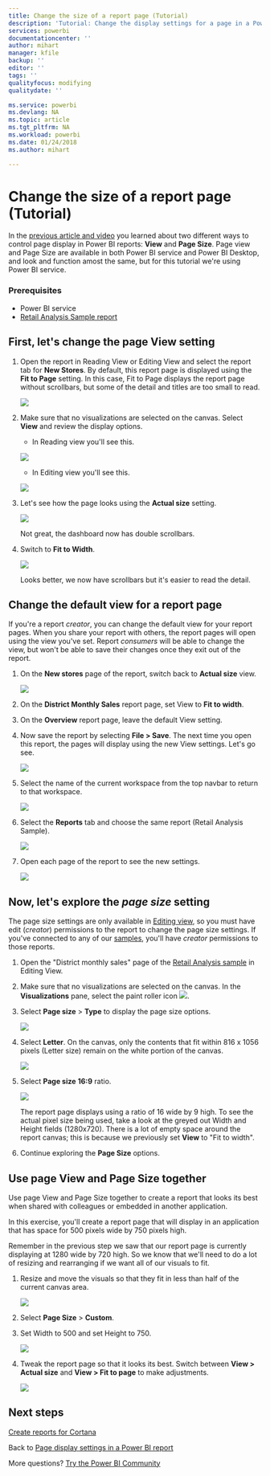 ```yaml
---
title: Change the size of a report page (Tutorial)
description: 'Tutorial: Change the display settings for a page in a Power BI report'
services: powerbi
documentationcenter: ''
author: mihart
manager: kfile
backup: ''
editor: ''
tags: ''
qualityfocus: modifying
qualitydate: ''

ms.service: powerbi
ms.devlang: NA
ms.topic: article
ms.tgt_pltfrm: NA
ms.workload: powerbi
ms.date: 01/24/2018
ms.author: mihart

---
```

# Change the size of a report page (Tutorial)
In the [previous article and video](power-bi-report-display-settings.md) you learned about two different ways to control page display in Power BI reports: **View** and **Page Size**. Page view and Page Size are available in both Power BI service and Power BI Desktop, and look and function amost the same, but for this tutorial we're using Power BI service.

### Prerequisites
- Power BI service   
- [Retail Analysis Sample report](sample-retail-analysis.md)

## First, let's change the page View setting

1. Open the report in Reading View or Editing View and select the report tab for **New Stores**. By default, this report page is displayed using the **Fit to Page** setting.  In this case, Fit to Page displays the report page without scrollbars, but some of the detail and titles are too small to read.

   ![](media/power-bi-change-report-display-settings/pbi_fit_to_page.png)
2. Make sure that no visualizations are selected on the canvas. Select **View** and review the display options.

    * In Reading view you'll see this.

     ![](media/power-bi-change-report-display-settings/power-bi-page-view-menu-new.png)
    * In Editing view you'll see this.

    ![](media/power-bi-change-report-display-settings/power-bi-view-editing-view.png)

1. Let's see how the page looks using the **Actual size** setting.

   ![](media/power-bi-change-report-display-settings/power-bi-actal-size2.png)

   Not great, the dashboard now has double scrollbars.
2. Switch to **Fit to Width**.

   ![](media/power-bi-change-report-display-settings/pbi_fit_to_width.png)

   Looks better, we now have scrollbars but it's easier to read the detail.

## Change the default view for a report page
If you're a report *creator*, you can change the default view for your report pages. When you share your report with others, the report pages will open using the view you've set. Report *consumers* will be able to change the view, but won't be able to save their changes once they exit out of the report.

1. On the **New stores** page of the report, switch back to **Actual size** view.

   ![](media/power-bi-change-report-display-settings/power-bi-actual-size.png)

2. On the **District Monthly Sales** report page, set View to **Fit to width**.

3. On the **Overview** report page, leave the default View setting.

4. Now save the report by selecting **File > Save**. The next time you open this report, the pages will display using the new View settings. Let's go see.

   ![](media/power-bi-change-report-display-settings/power-bi-save.png)
3. Select the name of the current workspace from the top navbar to return to that workspace.  

   ![](media/power-bi-change-report-display-settings/power-bi-my-workspace.png)
4. Select the **Reports** tab and choose the same report (Retail Analysis Sample).

    ![](media/power-bi-change-report-display-settings/power-bi-new-report2.png)
5. Open each page of the report to see the new settings.

   ![](media/power-bi-change-report-display-settings/power-bi-page-view.gif)

## Now, let's explore the *page size* setting
The page size settings are only available in [Editing view](service-interact-with-a-report-in-editing-view.md), so you must have edit (*creator*) permissions to the report to change the page size settings. If you've connected to any of our [samples](sample-datasets.md), you'll have *creator* permissions to those reports.

1. Open the "District monthly sales" page of the [Retail Analysis sample](sample-retail-analysis.md) in Editing View.
2. Make sure that no visualizations are selected on the canvas.  In the **Visualizations** pane, select the paint roller icon ![](media/power-bi-change-report-display-settings/power-bi-paintroller.png).
3. Select **Page size** &gt; **Type** to display the page size options.

   ![](media/power-bi-change-report-display-settings/power-bi-page-size-menu-new.png)
4. Select **Letter**.  On the canvas, only the contents that fit within 816 x 1056 pixels (Letter size) remain on the white portion of the canvas.

   ![](media/power-bi-change-report-display-settings/power-bi-letter-new.png)
5. Select **Page size** **16:9** ratio.

   ![](media/power-bi-change-report-display-settings/power-bi-16-to-9-new.png)

   The report page displays using a ratio of 16 wide by 9 high. To see the actual pixel size being used, take a look at the greyed out Width and Height fields (1280x720). There is a lot of empty space around the report canvas; this is because we previously set **View** to "Fit to width".
7. Continue exploring the **Page Size** options.

## Use page View and Page Size together
Use page View and Page Size together to create a report that looks its best when shared with colleagues or embedded in another application.

In this exercise, you'll create a report page that will display in an application that has space for 500 pixels wide by 750 pixels high.

Remember in the previous step we saw that our report page is currently displaying at 1280 wide by 720 high. So we know that we'll need to do a lot of resizing and rearranging if we want all of our visuals to fit.

1. Resize and move the visuals so that they fit in less than half of the current canvas area.

    ![](media/power-bi-change-report-display-settings/power-bi-custom-view.gif)
2. Select **Page Size** &gt; **Custom**.
3. Set Width to 500 and set Height to 750.

    ![](media/power-bi-change-report-display-settings/power-bi-custom-new.png)
4. Tweak the report page so that it looks its best. Switch between **View > Actual size** and **View > Fit to page** to make adjustments.

    ![](media/power-bi-change-report-display-settings/power-bi-final-new.png)

## Next steps
[Create reports for Cortana](service-cortana-answer-cards.md)

Back to [Page display settings in a Power BI report](power-bi-report-display-settings.md)

More questions? [Try the Power BI Community](http://community.powerbi.com/)
